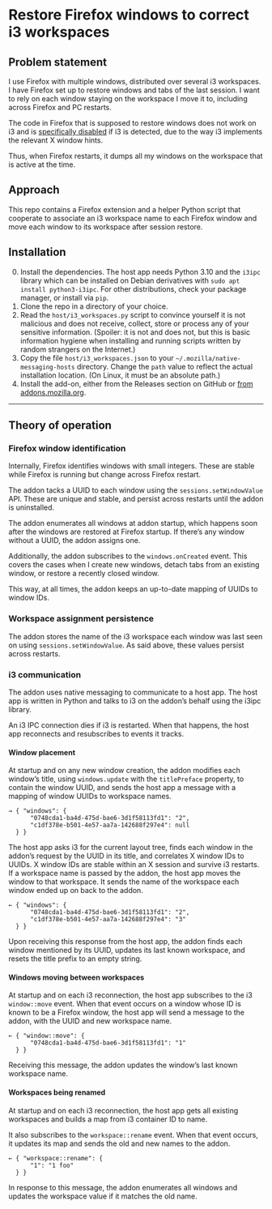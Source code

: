 # Restore Firefox windows to correct i3 workspaces

## Problem statement

I use Firefox with multiple windows,
distributed over several i3 workspaces.
I have Firefox set up to restore windows and tabs of the last session.
I want to rely on each window staying on the workspace I move it to,
including across Firefox and PC restarts.

The code in Firefox that is supposed to restore windows
does not work on i3
and is [specifically disabled][disabled] if i3 is detected,
due to the way i3 implements the relevant X window hints.

[disabled]: https://searchfox.org/mozilla-central/rev/48eb17ba6bb3ce3198ee136785487c26cb64a025/widget/gtk/nsWindow.cpp#2854

Thus, when Firefox restarts, it dumps all my windows on the workspace
that is active at the time.

## Approach

This repo contains a Firefox extension and a helper Python script
that cooperate to associate an i3 workspace name to each Firefox window
and move each window to its workspace after session restore.

## Installation

0. Install the dependencies.
   The host app needs Python 3.10 and the `i3ipc` library
   which can be installed on Debian derivatives
   with `sudo apt install python3-i3ipc`.
   For other distributions, check your package manager,
   or install via `pip`.
1. Clone the repo in a directory of your choice.
2. Read the `host/i3_workspaces.py` script
   to convince yourself it is not malicious
   and does not receive, collect, store or process
   any of your sensitive information.
   (Spoiler: it is not and does not,
   but this is basic information hygiene
   when installing and running scripts
   written by random strangers on the Internet.)
3. Copy the file `host/i3_workspaces.json`
   to your `~/.mozilla/native-messaging-hosts` directory.
   Change the `path` value to reflect the actual installation location.
   (On Linux, it must be an absolute path.)
4. Install the add-on,
   either from the Releases section on GitHub
   or [from addons.mozilla.org][amo].

[amo]: https://addons.mozilla.org/en-US/firefox/addon/i3-workspaces/

----

## Theory of operation

### Firefox window identification

Internally, Firefox identifies windows with small integers.
These are stable while Firefox is running
but change across Firefox restart.

The addon tacks a UUID to each window
using the `sessions.setWindowValue` API.
These are unique and stable,
and persist across restarts until the addon is uninstalled.

The addon enumerates all windows at addon startup,
which happens soon after the windows are restored at Firefox startup.
If there’s any window without a UUID, the addon assigns one.

Additionally, the addon subscribes to the `windows.onCreated` event.
This covers the cases when I
create new windows,
detach tabs from an existing window,
or restore a recently closed window.

This way, at all times,
the addon keeps an up-to-date mapping of UUIDs to window IDs.

### Workspace assignment persistence

The addon stores the name of the i3 workspace
each window was last seen on
using `sessions.setWindowValue`.
As said above, these values persist across restarts.

### i3 communication

The addon uses native messaging to communicate to a host app.
The host app is written in Python
and talks to i3 on the addon’s behalf using the i3ipc library.

An i3 IPC connection dies if i3 is restarted.
When that happens, the host app reconnects
and resubscribes to events it tracks.

#### Window placement

At startup and on any new window creation,
the addon modifies each window’s title,
using `windows.update` with the `titlePreface` property,
to contain the window UUID,
and sends the host app a message
with a mapping of window UUIDs to workspace names.

```
→ { "windows": {
      "0748cda1-ba4d-475d-bae6-3d1f58113fd1": "2",
      "c1df378e-b501-4e57-aa7a-142688f297e4": null
  } }
```

The host app asks i3 for the current layout tree,
finds each window in the addon’s request by the UUID in its title,
and correlates X window IDs to UUIDs.
X window IDs are stable within an X session
and survive i3 restarts.
If a workspace name is passed by the addon,
the host app moves the window to that workspace.
It sends the name of the workspace each window ended up on
back to the addon.

```
← { "windows": {
      "0748cda1-ba4d-475d-bae6-3d1f58113fd1": "2",
      "c1df378e-b501-4e57-aa7a-142688f297e4": "3"
  } }
```

Upon receiving this response from the host app,
the addon finds each window mentioned by its UUID,
updates its last known workspace,
and resets the title prefix to an empty string.

#### Windows moving between workspaces

At startup and on each i3 reconnection,
the host app subscribes to the i3 `window::move` event.
When that event occurs on a window
whose ID is known to be a Firefox window,
the host app will send a message to the addon,
with the UUID and new workspace name.

```
← { "window::move": {
      "0748cda1-ba4d-475d-bae6-3d1f58113fd1": "1"
  } }
```

Receiving this message,
the addon updates the window’s last known workspace name.

#### Workspaces being renamed

At startup and on each i3 reconnection,
the host app gets all existing workspaces
and builds a map from i3 container ID to name.

It also subscribes to the `workspace::rename` event.
When that event occurs, it updates its map
and sends the old and new names to the addon.

```
← { "workspace::rename": {
      "1": "1 foo"
  } }
```

In response to this message, the addon enumerates all windows
and updates the workspace value if it matches the old name.
